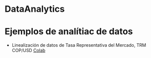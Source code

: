 # DataAnalytics

# Ejemplos de analítiac de datos

+ Linealización de datos de Tasa Representativa del Mercado, TRM COP/USD [Colab](https://colab.research.google.com/github/davidalejandromiranda/DataAnalytics/blob/main/TRM_linearization.ipynb)